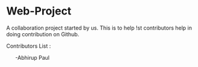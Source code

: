 # Web-Project
A collaboration project started by us.
This is to help !st contributors help in doing contribution on Github.

Contributors List :
<ul>
  -Abhirup Paul
</ul>

